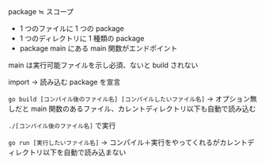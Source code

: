 package ≒ スコープ

- 1 つのファイルに 1 つの package
- 1 つのディレクトリに 1 種類の package
- package main にある main 関数がエンドポイント

main は実行可能ファイルを示し必須、ないと build されない

import → 読み込む package を宣言

`go build [コンパイル後のファイル名] [コンパイルしたいファイル名]`
→ オプション無しだと main 関数のあるファイル、カレントディレクトリ以下も自動で読み込む

`./[コンパイル後のファイル名]` で実行

`go run [実行したいファイル名]`
→ コンパイル＋実行をやってくれるがカレントディレクトリ以下を自動で読み込まない

